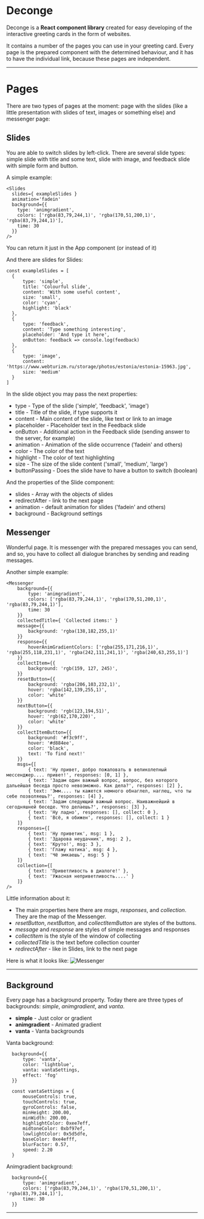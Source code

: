 
# Deconge

Deconge is a **React component library** created for easy developing of the interactive greeting cards in the form of websites.

It contains a number of the pages you can use in your greeting card. Every page is the prepared component with the determined behaviour, and it has to have the individual link, because these pages are independent.

---

# Pages
There are two types of pages at the moment: page with the slides (like a little presentation with slides of text, images or something else) and messenger page:

## Slides
You are able to switch slides by left-click. There are several slide types: simple slide with title and some text, slide with image, and feedback slide with simple form and button.

A simple example:

    <Slides  
      slides={ exampleSlides }  
      animation='fadein'  
      background={{  
        type: 'animgradient',  
		colors: ['rgba(83,79,244,1)', 'rgba(170,51,200,1)', 'rgba(83,79,244,1)'],  
		time: 30
      }}  
    />

You can return it just in the App component (or instead of it) 

And there are slides for Slides:
  
    const exampleSlides = [  
      {  
	      type: 'simple',  
	      title: 'Colourful slide',  
	      content: 'With some useful content',  
	      size: 'small',  
	      color: 'cyan',  
	      highlight: 'black'  
      },
      {
	      type: 'feedback',  
		  content: 'Type something interesting',  
		  placeholder: 'And type it here',  
		  onButton: feedback => console.log(feedback)
      },
      {  
	      type: 'image',  
	      content: 'https://www.webturizm.ru/storage/photos/estonia/estonia-15963.jpg',  
	      size: 'medium'  
	  }
    ]

In the slide object you may pass the next properties:
- type - Type of the slide ('simple', 'feedback', 'image')
- title - Title of the slide, if type supports it
- content - Main content of the slide, like text or link to an image
- placeholder - Placeholder text in the Feedback slide
- onButton - Additional action in the Feedback slide (sending answer to the server, for example)
- animation - Animation of the slide occurrence ('fadein' and others)
- color - The color of the text
- highlight - The color of text highlighting
- size - The size of the slide content ('small', 'medium', 'large')
- buttonPassing - Does the slide have to have a button to switch (boolean)

And the properties of the Slide component:
- slides - Array with the objects of slides
- redirectAfter - link to the next page
- animation - default animation for slides ('fadein' and others)
- background - Background settings

## Messenger
Wonderful page. It is messenger with the prepared messages you can send, and so, you have to collect all dialogue branches by sending and reading messages.

Another simple example:

    <Messenger  
        background={{  
	        type: 'animgradient',  
	        colors: ['rgba(83,79,244,1)', 'rgba(170,51,200,1)', 'rgba(83,79,244,1)'],  
	        time: 30  
        }}  
        collectedTitle={ 'Collected items:' }  
        message={{  
            background: 'rgba(138,182,255,1)'  
	    }}  
        response={{  
            hoverAnimGradientColors: ['rgba(255,171,216,1)', 'rgba(255,118,231,1)', 'rgba(242,111,241,1)', 'rgba(240,63,255,1)']  
        }}  
        collectItem={{  
            background: 'rgb(159, 127, 245)',  
	    }}  
        resetButton={{  
            background: 'rgba(206,103,232,1)',  
            hover: 'rgba(142,139,255,1)',  
            color: 'white'  
	    }}  
        nextButton={{  
            background: 'rgb(123,194,51)',  
	        hover: 'rgb(62,170,220)',  
	        color: 'white'  
	    }}  
        collectItemButton={{  
            background: '#f3c9ff',  
	        hover: '#d884ee',  
	        color: 'black',  
	        text: 'To find next!'  
        }}  
        msgs={[  
            { text: 'Ну привет, добро пожаловать в великолепный мессенджер.... привет!', responses: [0, 1] },  
	        { text: 'Задам один важный вопрос, вопрос, без которого дальейшая беседа просто невозможно. Как дела?', responses: [2] },  
	        { text: 'Эмм.... ты кажется немного обнаглел, наглец, что ты себе позволяешь?', responses: [4] },  
	        { text: 'Задам следующий важный вопрос. Наиважнейший в сегодняшней беседе. Что делаешь?', responses: [3] },  
	        { text: 'Ну ладно', responses: [], collect: 0 },  
	        { text: 'Всё, я обижен', responses: [], collect: 1 } 
        ]}  
        responses={[  
            { text: 'Ну приветик', msg: 1 },  
	        { text: 'Здарова неудачник', msg: 2 },  
	        { text: 'Круто!', msg: 3 },  
	        { text: 'Глажу котика', msg: 4 },  
	        { text: 'Чё эмкаешь', msg: 5 }  
        ]}  
        collection={[  
            { text: 'Приветливость в диалоге!' },  
	        { text: 'Ужасная неприветливость....' }  
        ]}  
    />

Little information about it:
- The main properties here there are *msgs*, *responses*, and *collection*. They are the map of the Messenger.
- *resetButton*, *nextButton*, and *collectItemButton* are styles of the buttons.
- *message* and *response* are styles of simple messages and responses
- *collectItem* is the style of the window of collecting
- *collectedTitle* is the text before collection counter
- *redirectAfter* - like in Slides, link to the next page

Here is what it looks like:
![Messenger](https://i.ibb.co/TcMsYK8/image.png)

---

## Background

Every page has a background property. Today there are three types of backgrounds: *simple*, *animgradient*, and *vanta*.

- **simple** - Just color or gradient
- **animgradient** - Animated gradient
- **vanta** - Vanta backgrounds

Vanta background:

      background={{
          type: 'vanta',
          color: 'lightblue',
          vanta: vantaSettings,
          effect: 'fog'
      }}

      const vantaSettings = {
          mouseControls: true,
          touchControls: true,
          gyroControls: false,
          minHeight: 200.00,
          minWidth: 200.00,
          highlightColor: 0xee7eff,
          midtoneColor: 0xbf97ef,
          lowlightColor: 0x5d5dfe,
          baseColor: 0xe4efff,
          blurFactor: 0.57,
          speed: 2.20
      }

Animgradient background:

      background={{
          type: 'animgradient',
          colors: ['rgba(83,79,244,1)', 'rgba(170,51,200,1)', 'rgba(83,79,244,1)'],
          time: 30
      }}

---
